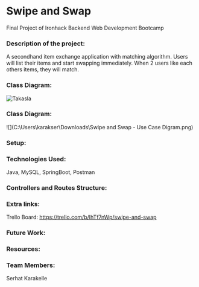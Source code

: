# Swipe and Swap
Final Project of Ironhack Backend Web Development Bootcamp

### Description of the project:
A secondhand item exchange application with matching algorithm. Users will list their items and start swapping immediately. When 2 users like each others items, they will match.

### Class Diagram:
![Takasla](https://github.com/serhat-krk/swap-it/assets/167627660/f522d1e7-31e3-4711-bf7f-00e44e169a5e)

### Class Diagram:
![](C:\Users\karakser\Downloads\Swipe and Swap - Use Case Digram.png)

### Setup:

### Technologies Used:
Java, MySQL, SpringBoot, Postman

### Controllers and Routes Structure:

### Extra links:
Trello Board: https://trello.com/b/IhTf7nWp/swipe-and-swap

### Future Work:

### Resources:

### Team Members:
Serhat Karakelle
